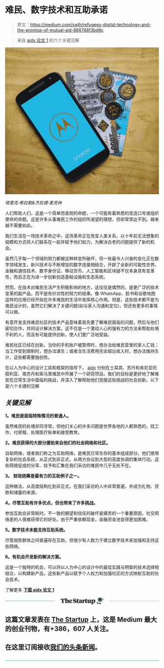 # 难民、数字技术和互助承诺

> 原文：<https://medium.com/swlh/refugees-digital-technology-and-the-promise-of-mutual-aid-868748f3bd9c>

> 来自 [aidx 论文 1](http://bit.ly/2CZMuJo) 的六个关键见解

![](img/743f55775fd3d5a2ba9bbbf993819bc5.png)

*塔里克·希拉勒&杰拉德·麦克休*

人们帮助人们，这是一个简单而直观的命题，一个可能有着熟悉的竞选口号或组织使命的命题。这是许多从事难民工作的组织所渴望的理想，但却常常达不到。越来越不需要如此。

我们生活在一场技术革命之中，这场革命正在改变人类关系，以十年前无法想象的规模和方式将人们联系在一起并赋予他们权力，为解决古老的问题提供了新的机会。

虽然几乎每一个领域的努力都被这种转变所破坏，但一些最令人兴奋的变化正在数字领域发生，新兴技术与不断增加的数字连接相结合，开辟了全新的可能性世界。金融和通信技术、数字身份证、移动货币、人工智能和区块链不仅本身具有变革性，而且正在为进一步创新创造基础设施和生态系统。

然而，在技术对难民生活产生积极影响的地方，这往往是偶然的，是更广泛的技术变革的副产品，而不是有针对性的努力的结果。像 WhatsApp、脸书和谷歌地图这样的应用已经开始在许多难民的生活中发挥核心作用。但是，这些技术都不是为难民设计的，虽然它们解决了关键问题(如与家人沟通和定位)，但还有更多的事情可以做。

有意开发支持难民社区的技术产品意味着首先要了解难民面临的问题，然后与他们密切合作，共同设计解决方案。这不仅是一个激动人心的强有力的方法来帮助处境不利的人，而且有可能提供创新，使人们更广泛地受益。

难民社区已经在创新。当你的手机账户被暂停时，想办法给难民营里的家人汇钱；当工作受到限制时，想办法谋生；或者当生活费用完全超出收入时，想办法维持生计，这些都需要独创性。

在以人为中心的设计工具和框架的指导下， [aidx](http://www.aidx.io) 分别在土耳其、苏丹和肯尼亚的叙利亚、南苏丹和索马里难民中开展了一个研究项目。我们的目标是更好地了解难民在日常生活中面临的挑战，并深入了解帮助他们克服这些挑战的社会创新。以下是六个关键的见解

## ***关键见解***

**1。难民是面临特殊情况的普通人。**

虽然难民的处境非同寻常，但他们关心的许多问题是世界各地的人都熟悉的，找工作、付房租、处理医疗账单和接受教育。

**2。难民获得的大部分援助来自他们的社会网络和社区。**

自助网络，或者我们称之为互助网络，是难民日常生存的基本组成部分。他们使用复杂的社会系统，从正式到非正式，从两方协议到大型的高度协调的集体行动。这些网络促成的分享、给予和汇集在我们采访的难民中几乎无处不在。

**3。** **财政统筹是最有力的互助例子之一。**

这种做法，从高度结构化到非正式，在我们采访的人中非常普遍，并成为礼物、贷款和储蓄的来源。

**4。尽管互助有许多优点，但也带来了许多挑战。**

参加互助会非常耗时。不一致的期望和信任的破坏是痛苦的一个重要原因，社交网络差的人很难获得它的好处。由于严重依赖现金，金融资金池变得更加困难。

**5。数字技术未能支持互助系统。**

尽管弱势群体之间普遍存在互助，但很少有人致力于建立数字技术来加强和支持这些网络。

**6。有机会开发新的解决方案。**

这是一个独特的机会，可以将以人为中心的设计中的最佳实践与明智的技术选择相结合，以构建新产品，这些新产品以赋予个人权力和加强社区的方式映射互助的社会技术。

了解更多 [**下载 aidx 论文 1**](http://bit.ly/2CZMuJo)

[![](img/308a8d84fb9b2fab43d66c117fcc4bb4.png)](https://medium.com/swlh)

## 这篇文章发表在 [The Startup](https://medium.com/swlh) 上，这是 Medium 最大的创业刊物，有+386，607 人关注。

## 在这里订阅接收[我们的头条新闻](http://growthsupply.com/the-startup-newsletter/)。

[![](img/b0164736ea17a63403e660de5dedf91a.png)](https://medium.com/swlh)